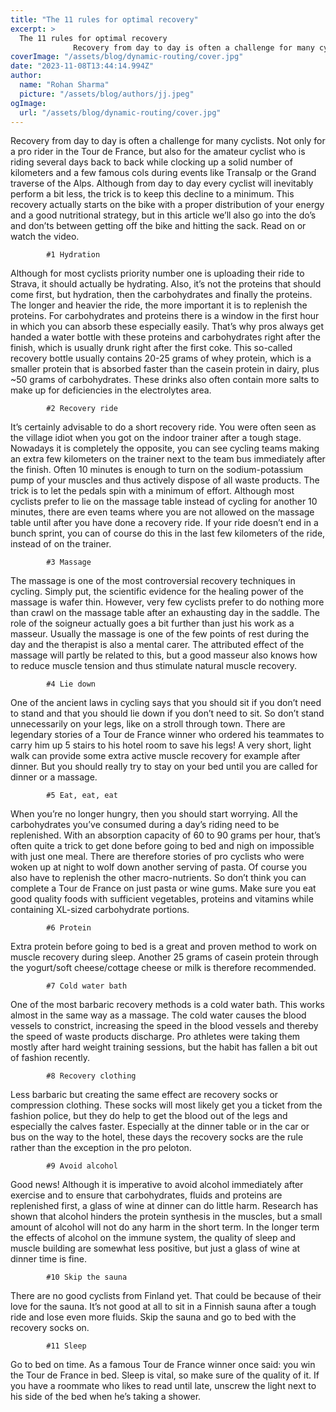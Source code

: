 ```yaml
---
title: "The 11 rules for optimal recovery"
excerpt: >
  The 11 rules for optimal recovery
              Recovery from day to day is often a challenge for many cyclists. Not only for a pro rider in the Tour de France, but also for the amateur cyclist who...
coverImage: "/assets/blog/dynamic-routing/cover.jpg"
date: "2023-11-08T13:44:14.994Z"
author:
  name: "Rohan Sharma"
  picture: "/assets/blog/authors/jj.jpeg"
ogImage:
  url: "/assets/blog/dynamic-routing/cover.jpg"
---
```


Recovery from day to day is often a challenge for many cyclists. Not only for a pro rider in the Tour de France, but also for the amateur cyclist who is riding several days back to back while clocking up a solid number of kilometers and a few famous cols during events like Transalp or the Grand traverse of the Alps. Although from day to day every cyclist will inevitably perform a bit less, the trick is to keep this decline to a minimum. This recovery actually starts on the bike with a proper distribution of your energy and a good nutritional strategy, but in this article we’ll also go into the do’s and don’ts between getting off the bike and hitting the sack.
Read on or watch the video.

		

	
			
			
		

	
			#1 Hydration
Although for most cyclists priority number one is uploading their ride to Strava, it should actually be hydrating. Also, it’s not the proteins that should come first, but hydration, then the carbohydrates and finally the proteins. The longer and heavier the ride, the more important it is to replenish the proteins. For carbohydrates and proteins there is a window in the first hour in which you can absorb these especially easily. That’s why pros always get handed a water bottle with these proteins and carbohydrates right after the finish, which is usually drunk right after the first coke. This so-called recovery bottle usually contains 20-25 grams of whey protein, which is a smaller protein that is absorbed faster than the casein protein in dairy, plus ~50 grams of carbohydrates. These drinks also often contain more salts to make up for deficiencies in the electrolytes area.

		

	
			#2 Recovery ride
It’s certainly advisable to do a short recovery ride. You were often seen as the village idiot when you got on the indoor trainer after a tough stage. Nowadays it is completely the opposite, you can see cycling teams making an extra few kilometers on the trainer next to the team bus immediately after the finish. Often 10 minutes is enough to turn on the sodium-potassium pump of your muscles and thus actively dispose of all waste products. The trick is to let the pedals spin with a minimum of effort. Although most cyclists prefer to lie on the massage table instead of cycling for another 10 minutes, there are even teams where you are not allowed on the massage table until after you have done a recovery ride. If your ride doesn’t end in a bunch sprint, you can of course do this in the last few kilometers of the ride, instead of on the trainer.

		

	
			#3 Massage
The massage is one of the most controversial recovery techniques in cycling. Simply put, the scientific evidence for the healing power of the massage is wafer thin. However, very few cyclists prefer to do nothing more than crawl on the massage table after an exhausting day in the saddle. The role of the soigneur actually goes a bit further than just his work as a masseur. Usually the massage is one of the few points of rest during the day and the therapist is also a mental carer. The attributed effect of the massage will partly be related to this, but a good masseur also knows how to reduce muscle tension and thus stimulate natural muscle recovery.

		

	
			#4 Lie down
One of the ancient laws in cycling says that you should sit if you don’t need to stand and that you should lie down if you don’t need to sit. So don’t stand unnecessarily on your legs, like on a stroll through town. There are legendary stories of a Tour de France winner who ordered his teammates to carry him up 5 stairs to his hotel room to save his legs! A very short, light walk can provide some extra active muscle recovery for example after dinner. But you should really try to stay on your bed until you are called for dinner or a massage.

		

	
			#5 Eat, eat, eat
When you’re no longer hungry, then you should start worrying. All the carbohydrates you’ve consumed during a day’s riding need to be replenished. With an absorption capacity of 60 to 90 grams per hour, that’s often quite a trick to get done before going to bed and nigh on impossible with just one meal. There are therefore stories of pro cyclists who were woken up at night to wolf down another serving of pasta. Of course you also have to replenish the other macro-nutrients. So don’t think you can complete a Tour de France on just pasta or wine gums. Make sure you eat good quality foods with sufficient vegetables, proteins and vitamins while containing XL-sized carbohydrate portions.

		

	
			#6 Protein
Extra protein before going to bed is a great and proven method to work on muscle recovery during sleep. Another 25 grams of casein protein through the yogurt/soft cheese/cottage cheese or milk is therefore recommended.

		

	
			#7 Cold water bath
One of the most barbaric recovery methods is a cold water bath. This works almost in the same way as a massage. The cold water causes the blood vessels to constrict, increasing the speed in the blood vessels and thereby the speed of waste products discharge. Pro athletes were taking them mostly after hard weight training sessions, but the habit has fallen a bit out of fashion recently.

		

	
			#8 Recovery clothing
Less barbaric but creating the same effect are recovery socks or compression clothing. These socks will most likely get you a ticket from the fashion police, but they do help to get the blood out of the legs and especially the calves faster. Especially at the dinner table or in the car or bus on the way to the hotel, these days the recovery socks are the rule rather than the exception in the pro peloton.

		

	
			#9 Avoid alcohol
Good news! Although it is imperative to avoid alcohol immediately after exercise and to ensure that carbohydrates, fluids and proteins are replenished first, a glass of wine at dinner can do little harm. Research has shown that alcohol hinders the protein synthesis in the muscles, but a small amount of alcohol will not do any harm in the short term. In the longer term the effects of alcohol on the immune system, the quality of sleep and muscle building are somewhat less positive, but just a glass of wine at dinner time is fine.

		

	
			#10 Skip the sauna
There are no good cyclists from Finland yet. That could be because of their love for the sauna. It’s not good at all to sit in a Finnish sauna after a tough ride and lose even more fluids. Skip the sauna and go to bed with the recovery socks on.

		

	
			#11 Sleep
Go to bed on time. As a famous Tour de France winner once said: you win the Tour de France in bed. Sleep is vital, so make sure of the quality of it. If you have a roommate who likes to read until late, unscrew the light next to his side of the bed when he’s taking a shower.